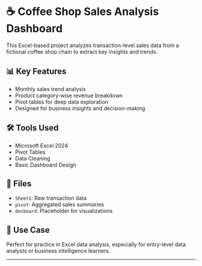 # ☕ Coffee Shop Sales Analysis Dashboard

This Excel-based project analyzes transaction-level sales data from a fictional coffee shop chain to extract key insights and trends.

## 📊 Key Features
- Monthly sales trend analysis
- Product category-wise revenue breakdown
- Pivot tables for deep data exploration
- Designed for business insights and decision-making

## 🛠 Tools Used
- Microsoft Excel 2024
- Pivot Tables
- Data Cleaning
- Basic Dashboard Design

## 📁 Files
- `Sheet1`: Raw transaction data
- `pivot`: Aggregated sales summaries
- `desboard`: Placeholder for visualizations

## 📎 Use Case
Perfect for practice in Excel data analysis, especially for entry-level data analysts or business intelligence learners.

---
